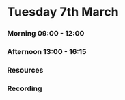 # Tuesday 7th March

### Morning 09:00 - 12:00
 

### Afternoon 13:00 - 16:15



### Resources



### Recording